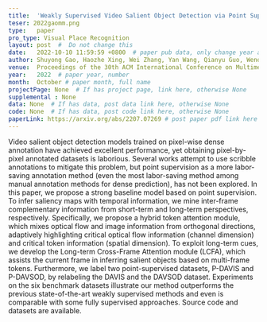 ```yaml
---
title:  'Weakly Supervised Video Salient Object Detection via Point Supervision'  #  Paper title, covered by ''
teser: 2022gaomm.png
type:   paper
pro_type: Visual Place Recognition
layout: post  #  Do not change this
date:   2022-10-10 11:59:59 +0800  # paper pub data, only change year and month according to this format
author: Shuyong Gao, Haozhe Xing, Wei Zhang, Yan Wang, Qianyu Guo, Wenqiang Zhang # authors information
venue:  Proceedings of the 30th ACM International Conference on Multimedia (ACMMM 2022) (CCF A) # Where it be, ICCV and CVPR remove IEEE Conference on,
year:   2022  # paper year, number
month:  October # paper month, full name
projectPage: None  # If has project page, link here, otherwise None
supplemental : None
data: None  # If has data, post data link here, otherwise None
code: None  # If has data, post code link here, otherwise None
paperLink: https://arxiv.org/abs/2207.07269 # post paper pdf link here
---
```


Video salient object detection models trained on pixel-wise dense annotation have achieved excellent performance, yet obtaining pixel-by-pixel annotated datasets is laborious. Several works attempt to use scribble annotations to mitigate this problem, but point supervision as a more labor-saving annotation method (even the most labor-saving method among manual annotation methods for dense prediction), has not been explored. In this paper, we propose a strong baseline model based on point supervision. To infer saliency maps with temporal information, we mine inter-frame complementary information from short-term and long-term perspectives, respectively. Specifically, we propose a hybrid token attention module, which mixes optical flow and image information from orthogonal directions, adaptively highlighting critical optical flow information (channel dimension) and critical token information (spatial dimension). To exploit long-term cues, we develop the Long-term Cross-Frame Attention module (LCFA), which assists the current frame in inferring salient objects based on multi-frame tokens. Furthermore, we label two point-supervised datasets, P-DAVIS and P-DAVSOD, by relabeling the DAVIS and the DAVSOD dataset. Experiments on the six benchmark datasets illustrate our method outperforms the previous state-of-the-art weakly supervised methods and even is comparable with some fully supervised approaches. Source code and datasets are available.